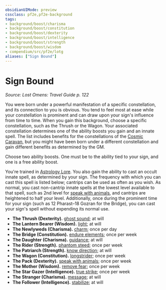 ```yaml
---
obsidianUIMode: preview
cssclass: pf2e,pf2e-background
tags:
- background/boost/charisma
- background/boost/constitution
- background/boost/dexterity
- background/boost/intelligence
- background/boost/strength
- background/boost/wisdom
- compendium/src/pf2e/lotg
aliases: ["Sign Bound"]
---
```

# Sign Bound
*Source: Lost Omens: Travel Guide p. 122*  

You were born under a powerful manifestation of a specific constellation, and its connection to you is obvious. You tend to feel most at ease while your constellation is prominent and can draw upon your sign's influence from time to time. When you gain this background, choose a specific constellation, such as the Thrush or the Wagon. Your associated constellation determines one of the ability boosts you gain and an innate spell. The list includes benefits for the constellations of the [Cosmic Caravan](cosmic-caravan-lotg.md), but you might have been born under a different constellation and gain different benefits as determined by the GM.

Choose two ability boosts. One must be to the ability tied to your sign, and one is a free ability boost.

You're trained in [Astrology Lore](skills.md#Lore). You also gain the ability to cast an occult innate spell, as determined by your sign. The frequency with which you can cast this spell is listed below; cantrips can be used as often as you wish. As normal, you cast non-cantrip innate spells at the lowest level available to that spell, such as 2nd level for [speak with animals](speak-with-animals.md), and cantrips are heightened to half your level. Additionally, once during the prominent time for your sign (such as 12 Pharast–18 Gozran for the Bridge), you can cast your sign's spell without expending its normal use.

- **The Thrush (Dexterity).** [ghost sound](ghost-sound.md); at will
- **The Lantern Bearer (Wisdom).** [light](Reference/Compendium/Spells/light.md); at will
- **The Newlyweds (Charisma).** [charm](charm.md); once per day
- **The Bridge (Constitution).** [endure elements](endure-elements.md); once per week
- **The Daughter (Charisma).** [guidance](guidance.md); at will
- **The Rider (Strength).** [phantom steed](phantom-steed.md); once per week
- **The Patriarch (Strength).** [know direction](know-direction.md); at will
- **The Wagon (Constitution).** [longstrider](longstrider.md); once per week
- **The Pack (Dexterity).** [speak with animals](speak-with-animals.md); once per week
- **The Mother (Wisdom).** [remove fear](remove-fear.md); once per week
- **The Star Gazer (Intelligence).** [true strike](true-strike.md); once per week
- **The Stranger (Charisma).** [message](message.md); at will
- **The Follower (Intelligence).** [stabilize](stabilize.md); at will